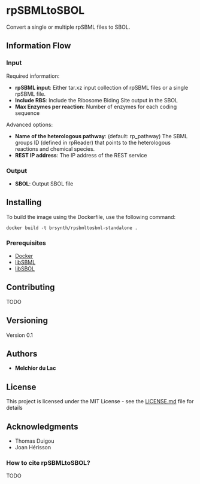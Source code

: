 # rpSBMLtoSBOL

Convert a single or multiple rpSBML files to SBOL.

## Information Flow

### Input

Required information:
* **rpSBML input**: Either tar.xz input collection of rpSBML files or a single rpSBML file.
* **Include RBS**: Include the Ribosome Biding Site output in the SBOL
* **Max Enzymes per reaction**: Number of enzymes for each coding sequence

Advanced options:
* **Name of the heterologous pathway**: (default: rp_pathway) The SBML groups ID (defined in rpReader) that points to the heterologous reactions and chemical species.
* **REST IP address**: The IP address of the REST service

### Output

* **SBOL**: Output SBOL file

## Installing

To build the image using the Dockerfile, use the following command:

```
docker build -t brsynth/rpsbmltosbml-standalone .
```

### Prerequisites

* [Docker](https://docs.docker.com/v17.09/engine/installation/)
* [libSBML](http://sbml.org/Software/libSBML)
* [libSBOL](https://sbolstandard.org/libsbol-2-1-1-release/)

## Contributing

TODO

## Versioning

Version 0.1

## Authors

* **Melchior du Lac**

## License

This project is licensed under the MIT License - see the [LICENSE.md](LICENSE.md) file for details

## Acknowledgments

* Thomas Duigou
* Joan Hérisson

### How to cite rpSBMLtoSBOL?

TODO
